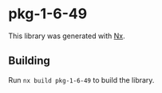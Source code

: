 # pkg-1-6-49

This library was generated with [Nx](https://nx.dev).

## Building

Run `nx build pkg-1-6-49` to build the library.

